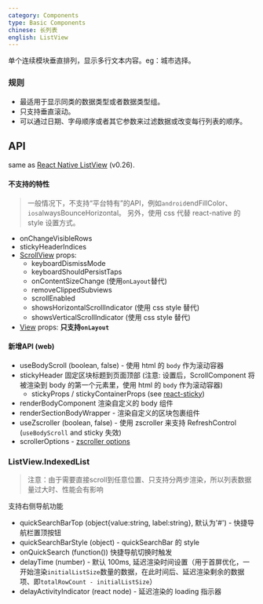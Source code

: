 ```yaml
---
category: Components
type: Basic Components
chinese: 长列表
english: ListView
---
```



单个连续模块垂直排列，显示多行文本内容。eg：城市选择。

### 规则
- 最适用于显示同类的数据类型或者数据类型组。
- 只支持垂直滚动。
- 可以通过日期、字母顺序或者其它参数来过滤数据或改变每行列表的顺序。


## API
same as [React Native ListView](https://facebook.github.io/react-native/docs/listview.html#content)
(v0.26).

#### 不支持的特性
> 一般情况下，不支持“平台特有”的API，例如`android`endFillColor、`ios`alwaysBounceHorizontal。
另外，使用 css 代替 react-native 的 style 设置方式。

- onChangeVisibleRows
- stickyHeaderIndices
- [ScrollView](https://facebook.github.io/react-native/docs/scrollview.html#props) props:
    - keyboardDismissMode
    - keyboardShouldPersistTaps
    - onContentSizeChange (使用`onLayout`替代)
    - removeClippedSubviews
    - scrollEnabled
    - showsHorizontalScrollIndicator (使用 css style 替代)
    - showsVerticalScrollIndicator (使用 css style 替代)
- [View](https://facebook.github.io/react-native/docs/view.html#props) props: **只支持`onLayout`**

#### 新增API (web)
- useBodyScroll (boolean, false) - 使用 html 的 `body` 作为滚动容器
- stickyHeader 固定区块标题到页面顶部 (注意: 设置后，ScrollComponent 将被渲染到 body 的第一个元素里，使用 html 的 `body` 作为滚动容器)
    - stickyProps / stickyContainerProps (see [react-sticky](https://github.com/captivationsoftware/react-sticky))
- renderBodyComponent 渲染自定义的 body 组件
- renderSectionBodyWrapper - 渲染自定义的区块包裹组件
- useZscroller (boolean, false) - 使用 zscroller 来支持 RefreshControl (`useBodyScroll` and sticky 失效)
- scrollerOptions - [zscroller options](https://github.com/yiminghe/zscroller#options)

### ListView.IndexedList
> 注意：由于需要直接scroll到任意位置、只支持分两步渲染，所以列表数据量过大时、性能会有影响

支持右侧导航功能

- quickSearchBarTop (object{value:string, label:string}, 默认为'#') - 快捷导航栏置顶按钮
- quickSearchBarStyle (object) - quickSearchBar 的 style
- onQuickSearch (function()) 快捷导航切换时触发
- delayTime (number) - 默认 100ms, 延迟渲染时间设置（用于首屏优化，一开始渲染`initialListSize`数量的数据，在此时间后、延迟渲染剩余的数据项、即`totalRowCount - initialListSize`）
- delayActivityIndicator (react node) - 延迟渲染的 loading 指示器
